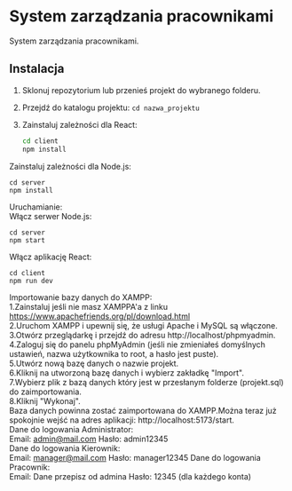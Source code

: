 # System zarządzania pracownikami

System zarządzania pracownikami.

## Instalacja

1. Sklonuj repozytorium lub przenieś projekt do wybranego folderu.
2. Przejdź do katalogu projektu: `cd nazwa_projektu`
3. Zainstaluj zależności dla React:

   ```bash
   cd client
   npm install

Zainstaluj zależności dla Node.js:


    cd server
    npm install
Uruchamianie:  
Włącz serwer Node.js:


    cd server
    npm start


Włącz aplikację React:


    cd client
    npm run dev

   
Importowanie bazy danych do XAMPP:  
1.Zainstaluj jeśli nie masz XAMPPA'a z linku https://www.apachefriends.org/pl/download.html  
2.Uruchom XAMPP i upewnij się, że usługi Apache i MySQL są włączone.   
3.Otwórz przeglądarkę i przejdź do adresu http://localhost/phpmyadmin.   
4.Zaloguj się do panelu phpMyAdmin (jeśli nie zmieniałeś domyślnych ustawień, nazwa użytkownika to root, a hasło jest puste).  
5.Utwórz nową bazę danych o nazwie projekt.  
6.Kliknij na utworzoną bazę danych i wybierz zakładkę "Import".  
7.Wybierz plik z bazą danych który jest w przesłanym folderze (projekt.sql) do zaimportowania.  
8.Kliknij "Wykonaj".  
Baza danych powinna zostać zaimportowana do XAMPP.Można teraz już spokojnie wejść na adres aplikacji: http://localhost:5173/start.  
Dane do logowania Administrator:  
Email: admin@mail.com Hasło: admin12345  
Dane do logowania Kierownik:   
Email: manager@mail.com Hasło: manager12345 
Dane do logowania Pracownik:    
Email: Dane przepisz od admina Hasło: 12345 (dla każdego konta)


